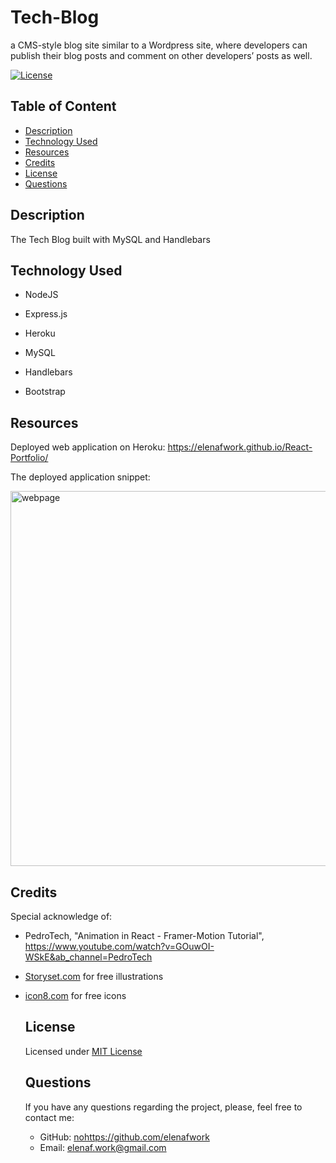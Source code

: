 # Tech-Blog
a CMS-style blog site similar to a Wordpress site, where developers can publish their blog posts and comment on other developers’ posts as well.

  
  [![License](https://img.shields.io/badge/License-MIT-yellow.svg)](https://opensource.org/licenses/MIT)

  ## Table of Content
  - [Description](#description)
  - [Technology Used](#technology)
  - [Resources](#resources)
  - [Credits](#credits)
  - [License](#license)
  - [Questions](#questions)

  ## Description
  The Tech Blog built with MySQL and Handlebars
  
  ## Technology Used
  - NodeJS 
  - Express.js
  - Heroku
  - MySQL
  - Handlebars
  
  - Bootstrap
  ## Resources
  Deployed web application on Heroku:
  https://elenafwork.github.io/React-Portfolio/
  
  The deployed application snippet:
<p align="left">
  <img src="src/images/Screenshot.png" width="600" title="webpage">

 ## Credits
Special acknowledge of:
- PedroTech, "Animation in React - Framer-Motion Tutorial", https://www.youtube.com/watch?v=GOuwOI-WSkE&ab_channel=PedroTech
- [Storyset.com](https://storyset.com/) for free illustrations 
- [icon8.com](https://icons8.com/) for free icons

  ## License
  Licensed under [MIT License ](https://opensource.org/licenses/MIT)
 
  ## Questions
  If you have any questions regarding the project, please, feel free to contact me:
  - GitHub: [nohttps://github.com/elenafwork](https://github/nohttps://github.com/elenafwork)
  - Email: <elenaf.work@gmail.com>